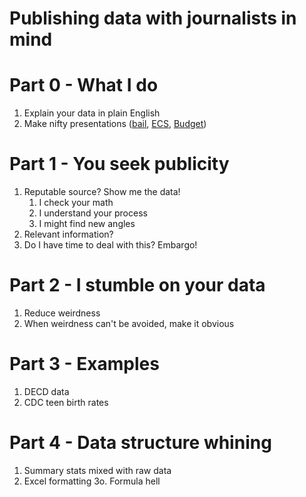 # Publishing data with journalists in mind

# Part 0 - What I do
1. Explain your data in plain English
2. Make nifty presentations ([bail](https://jakekara.github.io/pretrial-slider/), [ECS](http://projects.ctmirror.org/content/trend/2016/10/excess_cost/), [Budget](https://jakekara.github.io/budget_petri/))

# Part 1 - You seek publicity
1. Reputable source? Show me the data!
   1. I check your math
   2. I understand your process
   3. I might find new angles
2. Relevant information?
3. Do I have time to deal with this? Embargo!

# Part 2 - I stumble on your data
1. Reduce weirdness
2. When weirdness can't be avoided, make it obvious

# Part 3 - Examples
1. DECD data
2. CDC teen birth rates

# Part 4 - Data structure whining
1. Summary stats mixed with raw data
2. Excel formatting
3o. Formula hell

